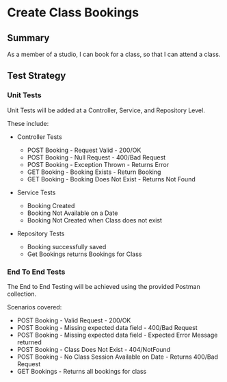 # Create Class Bookings

## Summary ##

As a member of a studio, I can book for a class, so that I can attend a class.

## Test Strategy ##

### Unit Tests ###

Unit Tests will be added at a Controller, Service, and Repository Level.

These include:

- Controller Tests
    - POST Booking - Request Valid - 200/OK
    - POST Booking - Null Request - 400/Bad Request
    - POST Booking - Exception Thrown - Returns Error
    - GET Booking - Booking Exists - Return Booking
    - GET Booking - Booking Does Not Exist - Returns Not Found

- Service Tests
    - Booking Created
    - Booking Not Available on a Date
    - Booking Not Created when Class does not exist

- Repository Tests
    - Booking successfully saved
    - Get Bookings returns Bookings for Class

### End To End Tests ###

The End to End Testing will be achieved using the provided Postman collection.

Scenarios covered:

- POST Booking - Valid Request - 200/OK
- POST Booking - Missing expected data field - 400/Bad Request
- POST Booking - Missing expected data field - Expected Error Message returned
- POST Booking - Class Does Not Exist - 404/NotFound
- POST Booking - No Class Session Available on Date - Returns 400/Bad Request
- GET Bookings - Returns all bookings for class
